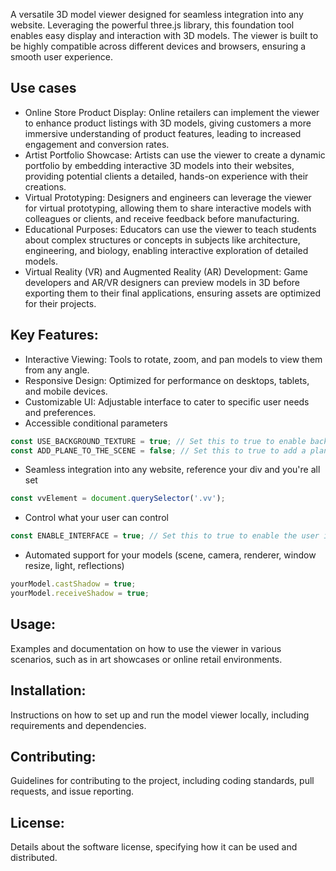 A versatile 3D model viewer designed for seamless integration into any website. Leveraging the powerful three.js library, this foundation tool enables easy display and interaction with 3D models. The viewer is built to be highly compatible across different devices and browsers, ensuring a smooth user experience.

## Use cases
- Online Store Product Display: Online retailers can implement the viewer to enhance product listings with 3D models, giving customers a more immersive understanding of product features, leading to increased engagement and conversion rates.
- Artist Portfolio Showcase: Artists can use the viewer to create a dynamic portfolio by embedding interactive 3D models into their websites, providing potential clients a detailed, hands-on experience with their creations.
- Virtual Prototyping: Designers and engineers can leverage the viewer for virtual prototyping, allowing them to share interactive models with colleagues or clients, and receive feedback before manufacturing.
- Educational Purposes: Educators can use the viewer to teach students about complex structures or concepts in subjects like architecture, engineering, and biology, enabling interactive exploration of detailed models.
- Virtual Reality (VR) and Augmented Reality (AR) Development: Game developers and AR/VR designers can preview models in 3D before exporting them to their final applications, ensuring assets are optimized for their projects.

## Key Features:
- Interactive Viewing: Tools to rotate, zoom, and pan models to view them from any angle.
- Responsive Design: Optimized for performance on desktops, tablets, and mobile devices.
- Customizable UI: Adjustable interface to cater to specific user needs and preferences.
- Accessible conditional parameters
```javascript
const USE_BACKGROUND_TEXTURE = true; // Set this to true to enable background texture
const ADD_PLANE_TO_THE_SCENE = false; // Set this to true to add a plane to the scene
```

- Seamless integration into any website, reference your div and you're all set
```javascript
const vvElement = document.querySelector('.vv');
```

- Control what your user can control
```javascript
const ENABLE_INTERFACE = true; // Set this to true to enable the user interface
```

- Automated support for your models (scene, camera, renderer, window resize, light, reflections)
```javascript
yourModel.castShadow = true;
yourModel.receiveShadow = true;
```
## Usage: 
Examples and documentation on how to use the viewer in various scenarios, such as in art showcases or online retail environments.

## Installation:
Instructions on how to set up and run the model viewer locally, including requirements and dependencies.

## Contributing:
Guidelines for contributing to the project, including coding standards, pull requests, and issue reporting.

## License:
Details about the software license, specifying how it can be used and distributed.
